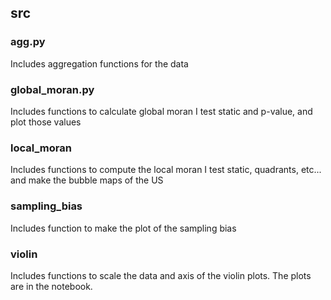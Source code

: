 ## src

### agg.py

Includes aggregation functions for the data

### global_moran.py

Includes functions to calculate global moran I test static and p-value, and plot those values

### local_moran

Includes functions to compute the local moran I test static, quadrants, etc... and make the bubble maps of the US

### sampling_bias

Includes function to make the plot of the sampling bias

### violin

Includes functions to scale the data and axis of the violin plots. The plots are in the notebook.